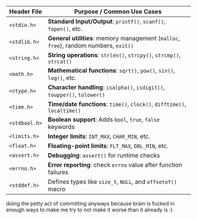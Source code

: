 | Header File   | Purpose / Common Use Cases                                                            |
| ------------- | ------------------------------------------------------------------------------------- |
| `<stdio.h>`   | **Standard Input/Output**: `printf()`, `scanf()`, `fopen()`, etc.                     |
| `<stdlib.h>`  | **General utilities**: memory management (`malloc`, `free`), random numbers, `exit()` |
| `<string.h>`  | **String operations**: `strlen()`, `strcpy()`, `strcmp()`, `strcat()`                 |
| `<math.h>`    | **Mathematical functions**: `sqrt()`, `pow()`, `sin()`, `log()`, etc.                 |
| `<ctype.h>`   | **Character handling**: `isalpha()`, `isdigit()`, `toupper()`, `tolower()`            |
| `<time.h>`    | **Time/date functions**: `time()`, `clock()`, `difftime()`, `localtime()`             |
| `<stdbool.h>` | **Boolean support**: Adds `bool`, `true`, `false` keywords                            |
| `<limits.h>`  | **Integer limits**: `INT_MAX`, `CHAR_MIN`, etc.                                       |
| `<float.h>`   | **Floating-point limits**: `FLT_MAX`, `DBL_MIN`, etc.                                 |
| `<assert.h>`  | **Debugging**: `assert()` for runtime checks                                          |
| `<errno.h>`   | **Error reporting**: check `errno` value after function failures                      |
| `<stddef.h>`  | Defines types like `size_t`, `NULL`, and `offsetof()` macro                           |

doing the petty act of committing anyways because brain is fucked in enough ways to make me try to not make it worse than it already is :)
